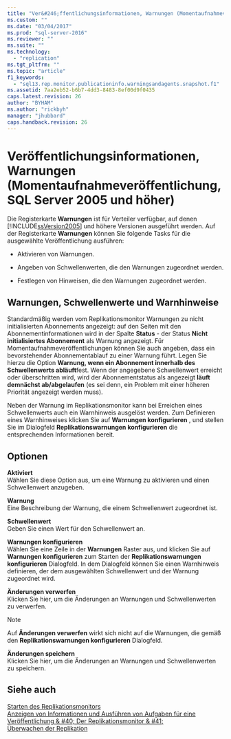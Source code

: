 ```yaml
---
title: "Ver&#246;ffentlichungsinformationen, Warnungen (Momentaufnahmever&#246;ffentlichung, SQL Server 2005 und h&#246;her) | Microsoft Docs"
ms.custom: ""
ms.date: "03/04/2017"
ms.prod: "sql-server-2016"
ms.reviewer: ""
ms.suite: ""
ms.technology: 
  - "replication"
ms.tgt_pltfrm: ""
ms.topic: "article"
f1_keywords: 
  - "sql13.rep.monitor.publicationinfo.warningsandagents.snapshot.f1"
ms.assetid: 7aa2eb52-b6b7-4dd3-8483-8ef00d9f0435
caps.latest.revision: 26
author: "BYHAM"
ms.author: "rickbyh"
manager: "jhubbard"
caps.handback.revision: 26
---
```

# Ver&#246;ffentlichungsinformationen, Warnungen (Momentaufnahmever&#246;ffentlichung, SQL Server 2005 und h&#246;her)
  Die Registerkarte **Warnungen** ist für Verteiler verfügbar, auf denen [!INCLUDE[ssVersion2005](../../includes/ssversion2005-md.md)] und höhere Versionen ausgeführt werden. Auf der Registerkarte **Warnungen** können Sie folgende Tasks für die ausgewählte Veröffentlichung ausführen:  
  
-   Aktivieren von Warnungen.  
  
-   Angeben von Schwellenwerten, die den Warnungen zugeordnet werden.  
  
-   Festlegen von Hinweisen, die den Warnungen zugeordnet werden.  
  
## Warnungen, Schwellenwerte und Warnhinweise  
 Standardmäßig werden vom Replikationsmonitor Warnungen zu nicht initialisierten Abonnements angezeigt: auf den Seiten mit den Abonnementinformationen wird in der Spalte **Status** - der Status **Nicht initialisiertes Abonnement** als Warnung angezeigt. Für Momentaufnahmeveröffentlichungen können Sie auch angeben, dass ein bevorstehender Abonnementablauf zu einer Warnung führt. Legen Sie hierzu die Option **Warnung, wenn ein Abonnement innerhalb des Schwellenwerts abläuft**fest. Wenn der angegebene Schwellenwert erreicht oder überschritten wird, wird der Abonnementstatus als angezeigt **läuft demnächst ab/abgelaufen** (es sei denn, ein Problem mit einer höheren Priorität angezeigt werden muss).  
  
 Neben der Warnung im Replikationsmonitor kann bei Erreichen eines Schwellenwerts auch ein Warnhinweis ausgelöst werden. Zum Definieren eines Warnhinweises klicken Sie auf **Warnungen konfigurieren** , und stellen Sie im Dialogfeld **Replikationswarnungen konfigurieren** die entsprechenden Informationen bereit.  
  
## Optionen  
 **Aktiviert**  
 Wählen Sie diese Option aus, um eine Warnung zu aktivieren und einen Schwellenwert anzugeben.  
  
 **Warnung**  
 Eine Beschreibung der Warnung, die einem Schwellenwert zugeordnet ist.  
  
 **Schwellenwert**  
 Geben Sie einen Wert für den Schwellenwert an.  
  
 **Warnungen konfigurieren**  
 Wählen Sie eine Zeile in der **Warnungen** Raster aus, und klicken Sie auf **Warnungen konfigurieren** zum Starten der **Replikationswarnungen konfigurieren** Dialogfeld. In dem Dialogfeld können Sie einen Warnhinweis definieren, der dem ausgewählten Schwellenwert und der Warnung zugeordnet wird.  
  
 **Änderungen verwerfen**  
 Klicken Sie hier, um die Änderungen an Warnungen und Schwellenwerten zu verwerfen.  
  
> [!NOTE]  
>  Auf **Änderungen verwerfen** wirkt sich nicht auf die Warnungen, die gemäß den **Replikationswarnungen konfigurieren** Dialogfeld.  
  
 **Änderungen speichern**  
 Klicken Sie hier, um die Änderungen an Warnungen und Schwellenwerten zu speichern.  
  
## Siehe auch  
 [Starten des Replikationsmonitors](../../relational-databases/replication/monitor/start-the-replication-monitor.md)   
 [Anzeigen von Informationen und Ausführen von Aufgaben für eine Veröffentlichung & #40; Der Replikationsmonitor & #41;](../../relational-databases/replication/monitor/view-information-and-perform-tasks-for-a-publication-replication-monitor.md)   
 [Überwachen der Replikation](../../relational-databases/replication/monitor/monitoring-replication-overview.md)  
  
  